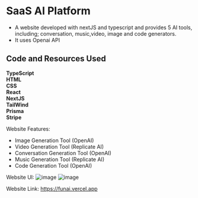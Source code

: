 #  SaaS AI Platform
- A website developed with nextJS and typescript and provides 5 AI tools, including; conversation, music,video, image and code generators.
- It uses Openai API

## Code and Resources Used

**TypeScript**
<br>
**HTML**
<br>
**CSS**
<br>
**React**
<br>
**NextJS**
<br>
**TailWind**
<br>
**Prisma**
<br>
**Stripe**

Website Features:
- Image Generation Tool (OpenAI)
- Video Generation Tool (Replicate AI)
- Conversation Generation Tool (OpenAI)
- Music Generation Tool (Replicate AI)
- Code Generation Tool (OpenAI)

Website UI:
![image](https://github.com/Khlement/AI-SaaS/assets/87413037/e27e7dd4-c32b-4bd8-b845-bf7ffe724fa8)
![image](https://github.com/Khlement/AI-SaaS/assets/87413037/ca16e328-fe9d-4557-8688-f863a846a8f3)

Website Link:
https://funai.vercel.app


  



